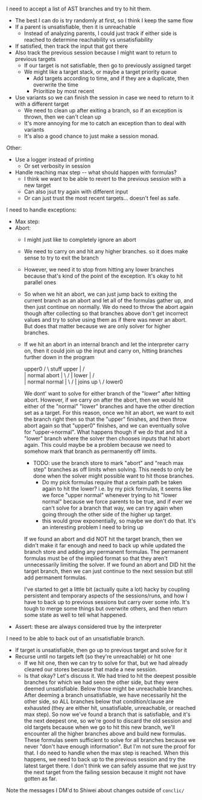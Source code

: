 I need to accept a list of AST branches and try to hit them.
* The best I can do is try randomly at first, so I think I keep the same flow
* If a parent is unsatisfiable, then it is unreachable
  * Instead of analyzing parents, I could just track if either side is reached to determine reachability vs unsatisfiability
* If satisfied, then track the input that got there
* Also track the previous session because I might want to return to previous targets
  * If our target is not satisfiable, then go to previously assigned target
  * We might like a target stack, or maybe a target priority queue
    * Add targets according to time, and if they are a duplicate, then overwrite the time
    * Prioritize by most recent
* Use variants so we can finish the session in case we need to return to it with a different target
  * We need to clean up after exiting a branch, so if an exception is thrown, then we can't clean up
  * It's more annoying for me to catch an exception than to deal with variants
  * It's also a good chance to just make a session monad.

Other:
* Use a logger instead of printing
  * Or set verbosity in session
* Handle reaching max step -- what should happen with formulas?
  * I think we want to be able to revert to the previous session with a new target
  * Can also jsut try again with different input
  * Or can just trust the most recent targets... doesn't feel as safe.

I need to handle exceptions:
* Max step:
* Abort:
  * I might just like to completely ignore an abort
  * We need to carry on and hit any higher branches. so it does make sense to try to exit the branch
  * However, we need it to stop from hitting any lower branches because that's kind of the point of the exception. It's okay to hit parallel ones
  * So when we hit an abort, we can just jump back to exiting the current branch as an abort and let all of the formulas gather up, and then
    just continue on normally. We do need to throw the abort again though after collecting so that branches above don't get incorrect values
    and try to solve using them as if there was never an abort. But does that matter because we are only solver for higher branches.
  * If we hit an abort in an internal branch and let the interpreter carry on, then it could join up the input and carry on, hitting branches
    further down in the program

       upper0 
       /    \ 
    stuff     upper
      |      /      \
      |    normal  abort
      |    \        /
      |        lower
      |        /     \
      |     normal  normal
      |        \      /
      |          joins up
      \       /
        lower0

    We dont' want to solve for either branch of the "lower" after hitting abort. However, if we carry on after the abort, then
    we would hit either of the "normal" "lower" branches and have the other direction set as a target.
    For this reason, once we hit an abort, we want to exit the branch right then so that the "upper" finishes, and then throw
    abort again so that "upper0" finishes, and we can eventually solve for "upper->normal".
    What happens though if we do that and hit a "lower" branch where the solver then chooses inputs that hit abort again.
    This could maybe be a problem because we need to somehow mark that branch as permanently off limits.
      * TODO: use the branch store to mark "abort" and "reach max step" branches as off limits when solving. This needs to only
        be done when the solver might possible want to hit those branches.
          * Do my pick formulas require that a certain path be taken again to hit the lower? i.e. by my pick formulas, it seems
            like we force "upper normal" whenever trying to hit "lower normal" because we force parents to be true, and if ever
            we can't solve for a branch that way, we can try again when going through the other side of the higher up target.
          * this would grow exponentially, so maybe we don't do that. It's an interesting problem I need to bring up

    If we found an abort and did NOT hit the target branch, then we didn't make it far enough and need to back up while
    updated the branch store and adding any permanent formulas. The permanent formulas must be of the implied format so that
    they aren't unnecessarily limiting the solver. If we found an abort and DID hit the target branch, then we can just
    continue to the next session but still add permanent formulas.

    I've started to get a little bit (actually quite a lot) hacky by coupling persistent and temporary aspects of the
    sessions/runs, and how I have to back up to previous sessions but carry over some info. It's tough to merge some things
    but overwrite others, and then return some state as well to tell what happened.
* Assert: these are always considered true by the interpreter


I need to be able to back out of an unsatisfiable branch.
* If target is unsatisfiable, then go up to previous target and solve for it
* Recurse until no targets left (so they're unreachable) or hit one
  * If we hit one, then we can try to solve for that, but we had already cleared
    our stores because that made a new session.
  * Is that okay? Let's discuss it. We had tried to hit the deepest possible branches
    for which we had seen the other side, but they were deemed unsatisfiable. Below those
    might be unreachable branches. After deeming a branch unsatisfiable, we have necessarily
    hit the other side, so ALL branches below that condition/clause are exhausted (they are
    either hit, unsatisfiable, unreachable, or reached max step).
    So now we've found a branch that is satisfiable, and it's the next deepest one, so we're
    good to discard the old session and old targets because when we go to hit this new branch,
    we'll encounter all the higher branches above and build new formulas. These formulas seem
    sufficient to solve for all branches because we never "don't have enough information". But
    I'm not sure the proof for that.
    I do need to handle when the max step is reached. When this happens, we need to back up to
    the previous session and try the latest target there. I don't think we can safely assume
    that we just try the next target from the failing session because it might not have gotten as far.

Note the messages I DM'd to Shiwei about changes outside of `conclic/`